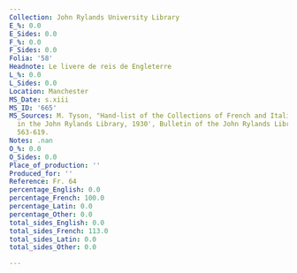 ```yaml
---
Collection: John Rylands University Library
E_%: 0.0
E_Sides: 0.0
F_%: 0.0
F_Sides: 0.0
Folia: '58'
Headnote: Le livere de reis de Engleterre
L_%: 0.0
L_Sides: 0.0
Location: Manchester
MS_Date: s.xiii
MS_ID: '665'
MS_Sources: M. Tyson, "Hand-list of the Collections of French and Italian Manuscripts
  in the John Rylands Library, 1930', Bulletin of the John Rylands Library, 14 (1930),
  563-619.
Notes: .nan
O_%: 0.0
O_Sides: 0.0
Place_of_production: ''
Produced_for: ''
Reference: Fr. 64
percentage_English: 0.0
percentage_French: 100.0
percentage_Latin: 0.0
percentage_Other: 0.0
total_sides_English: 0.0
total_sides_French: 113.0
total_sides_Latin: 0.0
total_sides_Other: 0.0

---
```

